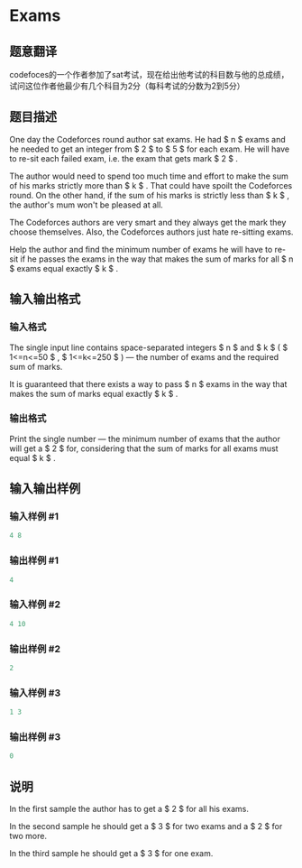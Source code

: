 # Exams

## 题意翻译

codefoces的一个作者参加了sat考试，现在给出他考试的科目数与他的总成绩，试问这位作者他最少有几个科目为2分（每科考试的分数为2到5分）

## 题目描述

One day the Codeforces round author sat exams. He had $ n $ exams and he needed to get an integer from $ 2 $ to $ 5 $ for each exam. He will have to re-sit each failed exam, i.e. the exam that gets mark $ 2 $ .

The author would need to spend too much time and effort to make the sum of his marks strictly more than $ k $ . That could have spoilt the Codeforces round. On the other hand, if the sum of his marks is strictly less than $ k $ , the author's mum won't be pleased at all.

The Codeforces authors are very smart and they always get the mark they choose themselves. Also, the Codeforces authors just hate re-sitting exams.

Help the author and find the minimum number of exams he will have to re-sit if he passes the exams in the way that makes the sum of marks for all $ n $ exams equal exactly $ k $ .

## 输入输出格式

### 输入格式

The single input line contains space-separated integers $ n $ and $ k $ ( $ 1<=n<=50 $ , $ 1<=k<=250 $ ) — the number of exams and the required sum of marks.

It is guaranteed that there exists a way to pass $ n $ exams in the way that makes the sum of marks equal exactly $ k $ .

### 输出格式

Print the single number — the minimum number of exams that the author will get a $ 2 $ for, considering that the sum of marks for all exams must equal $ k $ .

## 输入输出样例

### 输入样例 #1

```cpp
4 8

```
### 输出样例 #1

```cpp
4

```
### 输入样例 #2

```cpp
4 10

```
### 输出样例 #2

```cpp
2

```
### 输入样例 #3

```cpp
1 3

```
### 输出样例 #3

```cpp
0

```
## 说明

In the first sample the author has to get a $ 2 $ for all his exams.

In the second sample he should get a $ 3 $ for two exams and a $ 2 $ for two more.

In the third sample he should get a $ 3 $ for one exam.

